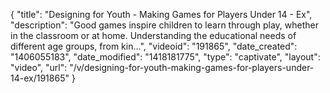 {
    "title": "Designing for Youth - Making Games for Players Under 14 - Ex",
    "description": "Good games inspire children to learn through play, whether in the classroom or at home. Understanding the educational needs of different age groups, from kin...",
    "videoid": "191865",
    "date_created": "1406055183",
    "date_modified": "1418181775",
    "type": "captivate",
    "layout": "video",
    "url": "\/v\/designing-for-youth-making-games-for-players-under-14-ex\/191865"
}